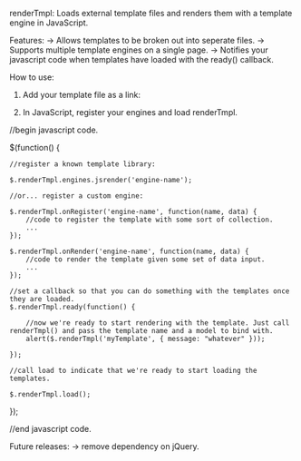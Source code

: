renderTmpl: Loads external template files and renders them with a template engine in JavaScript.

Features:
-> Allows templates to be broken out into seperate files.
-> Supports multiple template engines on a single page.
-> Notifies your javascript code when templates have loaded with the ready() callback.

How to use:

1) Add your template file as a link:
<link rel="template/engine-name" type="text/html" href="mytemplate.tmpl.html" />

2) In JavaScript, register your engines and load renderTmpl.

//begin javascript code.

$(function() {
	
	//register a known template library:
	
	$.renderTmpl.engines.jsrender('engine-name');

	//or... register a custom engine:

	$.renderTmpl.onRegister('engine-name', function(name, data) {
		//code to register the template with some sort of collection.
		...
	});
	
	$.renderTmpl.onRender('engine-name', function(name, data) {
		//code to render the template given some set of data input.
		...
	});
		
	//set a callback so that you can do something with the templates once they are loaded.
	$.renderTmpl.ready(function() {
		
		//now we're ready to start rendering with the template. Just call renderTmpl() and pass the template name and a model to bind with.
		alert($.renderTmpl('myTemplate', { message: "whatever" }));
		
	});
	
	//call load to indicate that we're ready to start loading the templates.

	$.renderTmpl.load();

});

//end javascript code.

Future releases:
-> remove dependency on jQuery.